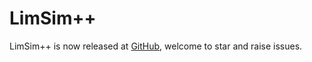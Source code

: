 # LimSim++

LimSim++ is now released at [GitHub](https://github.com/PJLab-ADG/LimSim/tree/LimSim_plus), welcome to star and raise issues.
